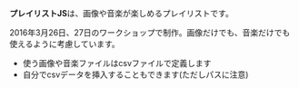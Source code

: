 **プレイリストJS**は、画像や音楽が楽しめるプレイリストです。

2016年3月26日、27日のワークショップで制作。画像だけでも、音楽だけでも使えるように考慮しています。

 - 使う画像や音楽ファイルはcsvファイルで定義します
 - 自分でcsvデータを挿入することもできます(ただしパスに注意)
